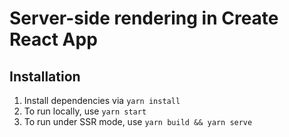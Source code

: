 # Server-side rendering in Create React App

## Installation

1.  Install dependencies via `yarn install`
2.  To run locally, use `yarn start`
3.  To run under SSR mode, use `yarn build && yarn serve`
